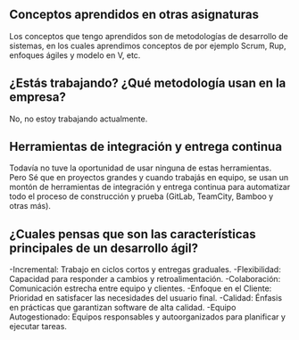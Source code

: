 ## Conceptos aprendidos en otras asignaturas

Los conceptos que tengo aprendidos son de metodologías de desarrollo de sistemas, en los cuales aprendimos conceptos de por ejemplo Scrum, Rup, enfoques ágiles y modelo en V, etc.

## ¿Estás trabajando? ¿Qué metodología usan en la empresa?

No, no estoy trabajando actualmente.

## Herramientas de integración y entrega continua
Todavía no tuve la oportunidad de usar ninguna de estas herramientas. Pero Sé que en proyectos grandes y cuando trabajás en equipo, se usan un montón de herramientas de integración y entrega continua para automatizar todo el proceso de construcción y prueba (GitLab, TeamCity, Bamboo y otras más). 

## ¿Cuales pensas que son las características principales de un desarrollo ágil?

-Incremental: Trabajo en ciclos cortos y entregas graduales.
-Flexibilidad: Capacidad para responder a cambios y retroalimentación.
-Colaboración: Comunicación estrecha entre equipo y clientes.
-Enfoque en el Cliente: Prioridad en satisfacer las necesidades del usuario final.
-Calidad: Énfasis en prácticas que garantizan software de alta calidad.
-Equipo Autogestionado: Equipos responsables y autoorganizados para planificar y ejecutar tareas.
